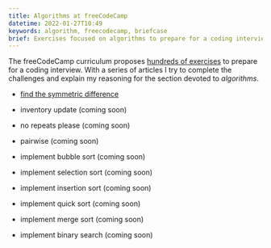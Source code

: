 ```yaml
---
title: Algorithms at freeCodeCamp
datetime: 2022-01-27T10:49
keywords: algorithm, freecodecamp, briefcase
brief: Exercises focused on algorithms to prepare for a coding interview.
---
```


The freeCodeCamp curriculum proposes [hundreds of exercises](https://www.freecodecamp.org/learn/coding-interview-prep/) to prepare for a coding interview. With a series of articles I try to complete the challenges and explain my reasoning for the section devoted to _algorithms_.

- [find the symmetric difference](/blog/find-the-symmetric-difference)

- inventory update (coming soon)

- no repeats please (coming soon)

- pairwise (coming soon)

- implement bubble sort (coming soon)

- implement selection sort (coming soon)

- implement insertion sort (coming soon)

- implement quick sort (coming soon)

- implement merge sort (coming soon)

- implement binary search (coming soon)
